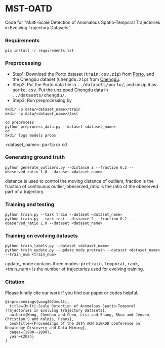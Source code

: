 # MST-OATD
Code for "Multi-Scale Detection of Anomalous Spatio-Temporal Trajectories in Evolving Trajectory Datasets"
### Requirements
```
pip install -r requirements.txt
```
### Preprocessing
- Step1: Download the Porto dataset (<tt>train.csv.zip</tt>) from [Porto](https://www.kaggle.com/c/pkdd-15-predict-taxi-service-trajectory-i/data), and the Chengdu dataset (<tt>Chengdu.zip</tt>) from [Chengdu](https://www.dropbox.com/scl/fi/w4jylj9het6x93btxud6o/Chengdu.zip?rlkey=w6x00pzyjk4z7fvxwhkryeq1l&dl=0).
- Step2: Put the Porto data file in <tt>../datasets/porto/</tt>, and unzip it as <tt>porto.csv</tt>. Put the unzipped Chengdu data in <tt>../datasets/chengdu/</tt>.
- Step3: Run preprocessing by
```
mkdir -p data/<dataset_name>/train
mkdir -p data/<dataset_name>/test

cd preprocess
python preprocess_data.py --dataset <dataset_name>
cd ..
mkdir logs models probs
```
 <dataset_name>:  <tt>porto</tt> or  <tt>cd</tt>

### Generating ground truth

```
python generate_outliers.py --distance 2 --fraction 0.2 --obeserved_ratio 1.0 --dataset <dataset_name>
```
distance is used to control the moving distance of outliers, fraction is the fraction of continuous outlier, obeserved_ratio is the ratio of the obeserved part of a trajectory.
### Training and testing
```
python train.py --task train --dataset <dataset_name>
python train.py --task test --distance 2 --fraction 0.2 --obeserved_ratio 1.0 --dataset <dataset_name>
```
### Training on evolving datasets
```
python train_labels.py --dataset <dataset_name>
python train_update.py --update_mode pretrain --dataset <dataset_name> --train_num <train_num>
```
update_mode contains three modes: <tt>pretrain</tt>, <tt>temporal</tt>, <tt>rank</tt>, <train_num> is the number of trajectories used for evolving training.

### Citation
Please kindly cite our work if you find our paper or codes helpful.
```
@inproceedings{wang2024multi,
  title={Multi-Scale Detection of Anomalous Spatio-Temporal Trajectories in Evolving Trajectory Datasets},
  author={Wang, Chenhao and Chen, Lisi and Shang, Shuo and Jensen, Christian S and Kalnis, Panos},
  booktitle={Proceedings of the 30th ACM SIGKDD Conference on Knowledge Discovery and Data Mining},
  pages={2980--2990},
  year={2024}
}
```
